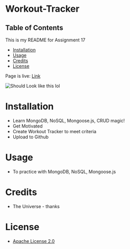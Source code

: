 # Workout-Tracker

## Table of Contents

This is my README for Assignment 17
* [Installation](#installation)
* [Usage](#Usage)
* [Credits](#Credits)
* [License](#License)

Page is live: [Link](https://gentle-earth-07565.herokuapp.com/?id=6039d718f690370015b90ac5)

![Should Look like this lol](https://github.com/kevsaj/Workout-Tracker/blob/main/public/img/WT.gif)

# Installation
* Learn MongoDB, NoSQL, Mongoose.js, CRUD magic!
* Get Motivated
* Create Workout Tracker to meet criteria
* Upload to Github 

# Usage
* To practice with MongoDB, NoSQL, Mongoose.js

# Credits
* The Universe - thanks

# License
* [Apache License 2.0](https://github.com/kevsaj/Workout-Tracker/blob/main/LICENSE)